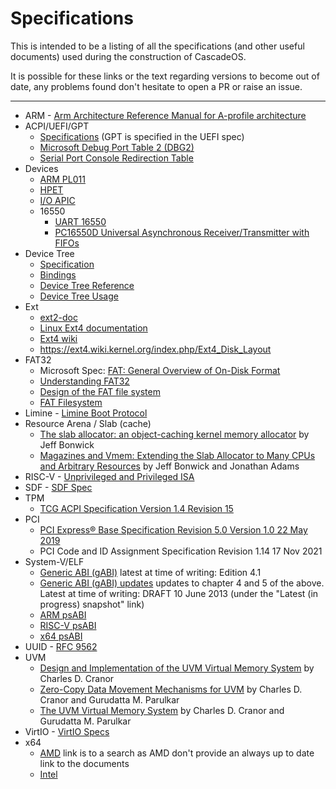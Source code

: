 # Specifications
This is intended to be a listing of all the specifications (and other useful documents) used during the construction of CascadeOS.

It is possible for these links or the text regarding versions to become out of date, any problems found don't hesitate to open a PR or raise an issue.

---

* ARM - [Arm Architecture Reference Manual for A-profile architecture](https://developer.arm.com/documentation/ddi0487/ja/?lang=en)
* ACPI/UEFI/GPT
  * [Specifications](https://uefi.org/specifications) (GPT is specified in the UEFI spec) 
  * [Microsoft Debug Port Table 2 (DBG2)](https://github.com/MicrosoftDocs/windows-driver-docs/blob/staging/windows-driver-docs-pr/bringup/acpi-debug-port-table.md)
  * [Serial Port Console Redirection Table](https://github.com/MicrosoftDocs/windows-driver-docs/blob/staging/windows-driver-docs-pr/serports/serial-port-console-redirection-table.md)
* Devices
  * [ARM PL011](https://developer.arm.com/documentation/ddi0183/latest/)
  * [HPET](http://www.intel.com/content/dam/www/public/us/en/documents/technical-specifications/software-developers-hpet-spec-1-0a.pdf)
  * [I/O APIC](http://web.archive.org/web/20161130153145/http://download.intel.com/design/chipsets/datashts/29056601.pdf)
  * 16550
    * [UART 16550](https://caro.su/msx/ocm_de1/16550.pdf)
    * [PC16550D Universal Asynchronous Receiver/Transmitter with FIFOs](https://media.digikey.com/pdf/Data%20Sheets/Texas%20Instruments%20PDFs/PC16550D.pdf)
* Device Tree
  * [Specification](https://github.com/devicetree-org/devicetree-specification)
  * [Bindings](https://www.kernel.org/doc/Documentation/devicetree/bindings/)
  * [Device Tree Reference](https://elinux.org/Device_Tree_Reference)
  * [Device Tree Usage](https://elinux.org/Device_Tree_Usage)
* Ext
  * [ext2-doc](https://www.nongnu.org/ext2-doc/)
  * [Linux Ext4 documentation](https://www.kernel.org/doc/html/latest/filesystems/ext4/index.html)
  * [Ext4 wiki](https://ext4.wiki.kernel.org/index.php/Main_Page)
  * https://ext4.wiki.kernel.org/index.php/Ext4_Disk_Layout
* FAT32
  * Microsoft Spec: [FAT: General Overview of On-Disk Format](https://www.win.tue.nl/~aeb/linux/fs/fat/fatgen103.pdf)
  * [Understanding FAT32](https://www.pjrc.com/tech/8051/ide/fat32.html)
  * [Design of the FAT file system](https://en.wikipedia.org/wiki/Design_of_the_FAT_file_system)
  * [FAT Filesystem](http://elm-chan.org/docs/fat_e.html)
* Limine - [Limine Boot Protocol](https://github.com/limine-bootloader/limine/blob/stable/PROTOCOL.md)
* Resource Arena / Slab (cache)
  * [The slab allocator: an object-caching kernel memory allocator](https://dl.acm.org/doi/10.5555/1267257.1267263) by Jeff Bonwick
  * [Magazines and Vmem: Extending the Slab Allocator to Many CPUs and Arbitrary Resources](https://www.usenix.org/legacy/publications/library/proceedings/usenix01/full_papers/bonwick/bonwick.pdf) by Jeff Bonwick and Jonathan Adams
* RISC-V - [Unprivileged and Privileged ISA](https://github.com/riscv/riscv-isa-manual)
* SDF - [SDF Spec](lib/sdf/sdf.md)
* TPM
  * [TCG ACPI Specification Version 1.4 Revision 15](https://trustedcomputinggroup.org/wp-content/uploads/TCG-ACPI-Specification-Version-1.4-Revision-15_pub.pdf)
* PCI
  * [PCI Express® Base Specification Revision 5.0 Version 1.0 22 May 2019](https://picture.iczhiku.com/resource/eetop/SYkDTqhOLhpUTnMx.pdf)
  * PCI Code and ID Assignment Specification Revision 1.14 17 Nov 2021
* System-V/ELF
  * [Generic ABI (gABI)](https://www.sco.com/developers/devspecs/) latest at time of writing: Edition 4.1
  * [Generic ABI (gABI) updates](https://www.sco.com/developers/gabi/) updates to chapter 4 and 5 of the above. Latest at time of writing: DRAFT 10 June 2013 (under the "Latest (in progress) snapshot" link)
  * [ARM psABI](https://github.com/ARM-software/abi-aa)
  * [RISC-V psABI](https://github.com/riscv-non-isa/riscv-elf-psabi-doc)
  * [x64 psABI](https://gitlab.com/x86-psABIs/x86-64-ABI)
* UUID - [RFC 9562](https://www.rfc-editor.org/rfc/rfc9562.html)
* UVM
  * [Design and Implementation of the UVM Virtual Memory System](https://chuck.cranor.org/p/diss.pdf) by Charles D. Cranor
  * [Zero-Copy Data Movement Mechanisms for UVM](https://citeseerx.ist.psu.edu/document?repid=rep1&type=pdf&doi=8961abccddf8ff24f7b494cd64d5cf62604b0018) by Charles D. Cranor and Gurudatta M. Parulkar
  * [The UVM Virtual Memory System](https://www.usenix.org/legacy/publications/library/proceedings/usenix99/full_papers/cranor/cranor.pdf) by Charles D. Cranor and Gurudatta M. Parulkar
* VirtIO - [VirtIO Specs](https://docs.oasis-open.org/virtio/virtio/)
* x64
  * [AMD](https://docs.amd.com/search/all?query=AMD64+Architecture+Programmer%27s+Manual&content-lang=en-US) link is to a search as AMD don't provide an always up to date link to the documents
  * [Intel](https://www.intel.com/content/www/us/en/developer/articles/technical/intel-sdm.html)
